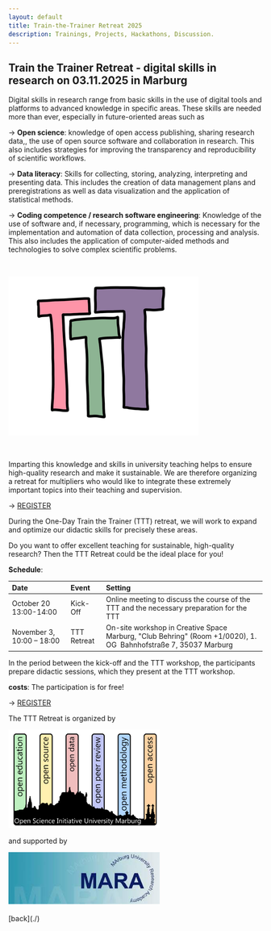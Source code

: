 ```yaml
---
layout: default
title: Train-the-Trainer Retreat 2025
description: Trainings, Projects, Hackathons, Discussion.
---
```



## Train the Trainer Retreat - digital skills in research on 03.11.2025 in Marburg

Digital skills in research range from basic skills in the use of digital tools and platforms to advanced knowledge in specific areas. These skills are needed more than ever, especially in future-oriented areas such as

→ **Open science**: knowledge of open access publishing, sharing research data,, the use of open source software and collaboration in research. This also includes strategies for improving the transparency and reproducibility of scientific workflows.

→ **Data literacy**: Skills for collecting, storing, analyzing, interpreting and presenting data. This includes the creation of data management plans and preregistrations as well as data visualization and the application of statistical methods.

→ **Coding competence / research software engineering**: Knowledge of the use of software and, if necessary, programming, which is necessary for the implementation and automation of data collection, processing and analysis. This also includes the application of computer-aided methods and technologies to solve complex scientific problems.


<br>

![TTT-Logo](./assets/images/TTT_Logo.png)

<br>

Imparting this knowledge and skills in university teaching helps to ensure high-quality research and make it sustainable.
We are therefore organizing a retreat for multipliers who would like to integrate these extremely important topics into their teaching and supervision.

→ <a href="https://redcap.kks.uni-marburg.de/surveys/?s=9TWKDAF8KWYPM7CN">REGISTER</a>


During the One-Day Train the Trainer (TTT) retreat, we will work to expand and optimize our didactic skills for precisely these areas. 
 
Do you want to offer excellent teaching for sustainable, high-quality research?
Then the TTT Retreat could be the ideal place for you!



**Schedule**:

| Date | Event | Setting |
|:---------------|:--------------|:---------------|
| October 20 13:00-14:00 | Kick-Off | Online meeting to discuss the course of the TTT and the necessary preparation for the TTT |
| November 3, 10:00 – 18:00 | TTT Retreat | On-site workshop in Creative Space Marburg, "Club Behring" (Room +1/0020), 1. OG  Bahnhofstraße 7, 35037 Marburg |

In the period between the kick-off and the TTT workshop, the participants prepare didactic sessions, which they present at the TTT workshop.


**costs**: The participation is for free!

→ <a href="https://redcap.kks.uni-marburg.de/surveys/?s=9TWKDAF8KWYPM7CN">REGISTER</a>


The TTT Retreat is organized by 

<img src="./assets/images/OSIUM_logo.png" alt="OSIUM-Logo" width="300">

and supported by

<img src="./assets/images/mara-logo.jpeg" alt="MARA-Logo" width="300">


<br>
<br>
[back](./)
